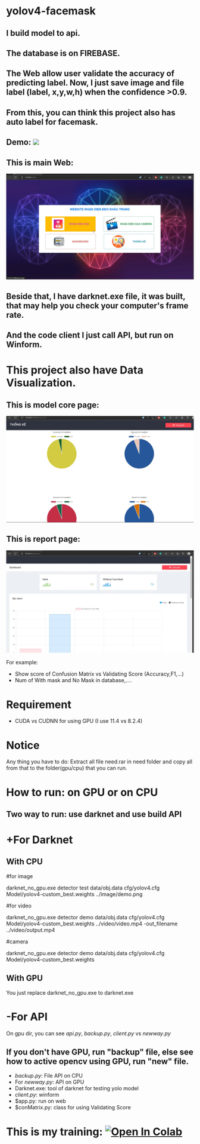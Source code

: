 # yolov4-facemask
## I build model to api.

## The database is on FIREBASE.

## The Web allow user validate the accuracy of predicting label. Now, I just save image and file label (label, x,y,w,h) when the confidence >0.9.

## From this, you can think this project also has auto label for facemask.

## Demo: <a href="https://youtu.be/MyfZsegSEF4" target="_parent"><img src="https://encrypted-tbn0.gstatic.com/images?q=tbn:ANd9GcTys8opWKLszlrePXJAVYMHAGri48cYshFndw&usqp=CAU" width=30/></a>

## This is main Web:
![main Web](mainWeb.jpg)

## Beside that, I have darknet.exe file, it was built, that may help you check your computer's frame rate.
## And the code client I just call API, but run on Winform.
# This project also have Data Visualization.

## This is model core page:
![Score](score.jpg)

## This is report page:
![Report](report.jpg)

For example: 
+ Show score of Confusion Matrix vs Validating Score (Accuracy,F1,...)
+ Num of With mask and No Mask in database,....

# Requirement

* CUDA vs CUDNN for using GPU (I use 11.4 vs 8.2.4)
# Notice

Any thing you have to do: Extract all file need.rar in need folder and copy all from that to the folder(gpu/cpu) that you can run.
# How to run: on GPU or on CPU

## Two way to run: use darknet and use build API

# +For Darknet

## With CPU
#for image

darknet_no_gpu.exe detector test data/obj.data cfg/yolov4.cfg Model/yolov4-custom_best.weights ../image/demo.png

#for video

darknet_no_gpu.exe detector demo data/obj.data cfg/yolov4.cfg Model/yolov4-custom_best.weights ../video/video.mp4 -out_filename ../video/output.mp4

#camera

darknet_no_gpu.exe detector demo data/obj.data cfg/yolov4.cfg Model/yolov4-custom_best.weights

## With GPU

You just replace darknet_no_gpu.exe to darknet.exe

# -For API

On gpu dir, you can see $api.py$, $backup.py$, $client.py$ vs $newway.py$

## If you don't have GPU, run "backup" file, else see how to active opencv using GPU, run "new" file.

* $backup.py$: File API on CPU
* For $newway.py$: API on GPU
* Darknet.exe: tool of darknet for testing yolo model
* $client.py$: winform
* $app.py: run on web
* $conMatrix.py: class for using Validating Score

# This is my training: <a href="https://colab.research.google.com/github/Phatdat01/yolov4-facemask/blob/branch1/Run_FaceMask.ipynb" target="_parent"><img src="https://colab.research.google.com/assets/colab-badge.svg" alt="Open In Colab"/></a>
